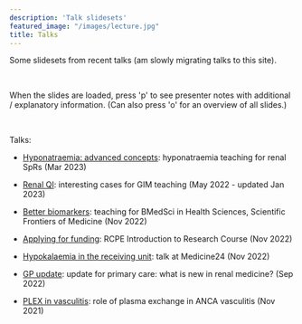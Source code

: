 ```yaml
---
description: 'Talk slidesets'
featured_image: "/images/lecture.jpg"
title: Talks
---
```


Some slidesets from recent talks (am slowly migrating talks to this site).  

<br>

When the slides are loaded, press 'p' to see presenter notes with additional / explanatory information.  (Can also press 'o' for an overview of all slides.)  

<br>

Talks:  

- [Hyponatraemia: advanced concepts](https://renalrob-talks.netlify.app/23_Na_full): hyponatraemia teaching for renal SpRs (Mar 2023)  

- [Renal QI](https://renalrob-talks.netlify.app/22_gim): interesting cases for GIM teaching (May 2022 - updated Jan 2023)  

- [Better biomarkers](https://renalrob-talks.netlify.app/22_biomarkers): teaching for BMedSci in Health Sciences, Scientific Frontiers of Medicine (Nov 2022)  

- [Applying for funding](https://renalrob-talks.netlify.app/22_funding): RCPE Introduction to Research Course (Nov 2022)  

- [Hypokalaemia in the receiving unit](https://renalrob-talks.netlify.app/22_hypok): talk at Medicine24 (Nov 2022)  

- [GP update](https://renalrob-talks.netlify.app/22_gp/): update for primary care: what is new in renal medicine? (Sep 2022)  

- [PLEX in vasculitis](https://renalrob-talks.netlify.app/21_plex/): role of plasma exchange in ANCA vasculitis (Nov 2021)

